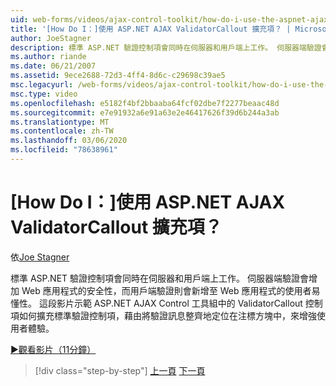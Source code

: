 ```yaml
---
uid: web-forms/videos/ajax-control-toolkit/how-do-i-use-the-aspnet-ajax-validatorcallout-extender
title: '[How Do I：]使用 ASP.NET AJAX ValidatorCallout 擴充項？ | Microsoft Docs'
author: JoeStagner
description: 標準 ASP.NET 驗證控制項會同時在伺服器和用戶端上工作。 伺服器端驗證會增加 Web 應用程式的安全性，而 c 。
ms.author: riande
ms.date: 06/21/2007
ms.assetid: 9ece2688-72d3-4ff4-8d6c-c29698c39ae5
msc.legacyurl: /web-forms/videos/ajax-control-toolkit/how-do-i-use-the-aspnet-ajax-validatorcallout-extender
msc.type: video
ms.openlocfilehash: e5182f4bf2bbaaba64fcf02dbe7f2277beaac48d
ms.sourcegitcommit: e7e91932a6e91a63e2e46417626f39d6b244a3ab
ms.translationtype: MT
ms.contentlocale: zh-TW
ms.lasthandoff: 03/06/2020
ms.locfileid: "78638961"
---
```

# <a name="how-do-i-use-the-aspnet-ajax-validatorcallout-extender"></a>[How Do I：]使用 ASP.NET AJAX ValidatorCallout 擴充項？

依[Joe Stagner](https://github.com/JoeStagner)

標準 ASP.NET 驗證控制項會同時在伺服器和用戶端上工作。 伺服器端驗證會增加 Web 應用程式的安全性，而用戶端驗證則會新增至 Web 應用程式的使用者易懂性。 這段影片示範 ASP.NET AJAX Control 工具組中的 ValidatorCallout 控制項如何擴充標準驗證控制項，藉由將驗證訊息整齊地定位在注標方塊中，來增強使用者體驗。

[&#9654;觀看影片（11分鐘）](https://channel9.msdn.com/Blogs/ASP-NET-Site-Videos/how-do-i-use-the-aspnet-ajax-validatorcallout-extender)

> [!div class="step-by-step"]
> [上一頁](how-do-i-use-the-numericupdown-extender-control.md)
> [下一頁](how-do-i-use-the-aspnet-ajax-resizablecontrol-extender.md)
